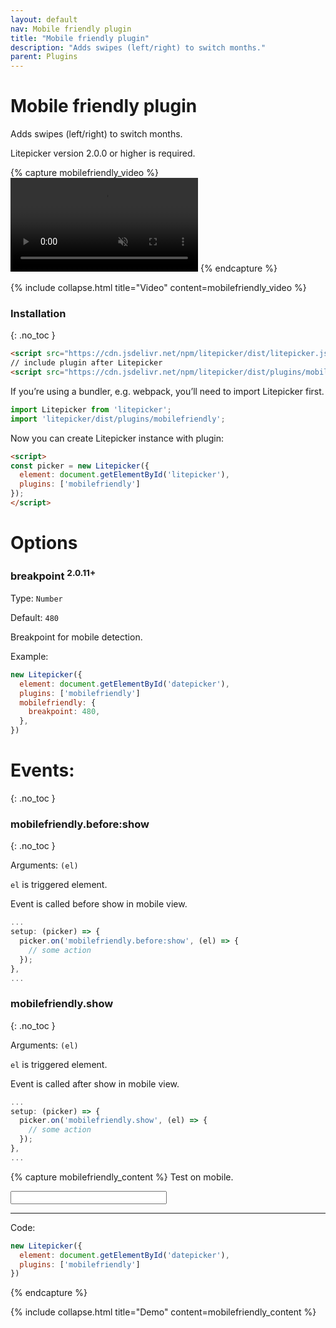 ```yaml
---
layout: default
nav: Mobile friendly plugin
title: "Mobile friendly plugin"
description: "Adds swipes (left/right) to switch months."
parent: Plugins
---
```


# Mobile friendly plugin

Adds swipes (left/right) to switch months.

Litepicker version 2.0.0 or higher is required.

{% capture mobilefriendly_video %}
<video class="demo-video" autoplay="autoplay" muted loop preload="metadata">
    <source src="{{ '/assets/video/mobilefriendly.mp4' | relative_url }}" type="video/mp4">
</video>
{% endcapture %}

{% include collapse.html title="Video" content=mobilefriendly_video %}

### Installation
{: .no_toc }

```html
<script src="https://cdn.jsdelivr.net/npm/litepicker/dist/litepicker.js"></script>
// include plugin after Litepicker
<script src="https://cdn.jsdelivr.net/npm/litepicker/dist/plugins/mobilefriendly.js"></script>
```

If you’re using a bundler, e.g. webpack, you’ll need to import Litepicker first.

```ts
import Litepicker from 'litepicker';
import 'litepicker/dist/plugins/mobilefriendly';
```

Now you can create Litepicker instance with plugin:

```html
<script>
const picker = new Litepicker({ 
  element: document.getElementById('litepicker'),
  plugins: ['mobilefriendly']
});
</script>
```

# Options

### breakpoint <sup>2.0.11+</sup>

Type: `Number`

Default: `480`

Breakpoint for mobile detection.

Example: 

```js
new Litepicker({
  element: document.getElementById('datepicker'),
  plugins: ['mobilefriendly']
  mobilefriendly: {
    breakpoint: 480,
  },
})
```

# Events:
{: .no_toc }

### mobilefriendly.before:show
{: .no_toc }

Arguments: `(el)`

`el` is triggered element. 

Event is called before show in mobile view.

```js
...
setup: (picker) => {
  picker.on('mobilefriendly.before:show', (el) => {
    // some action
  });
},
...
```

### mobilefriendly.show
{: .no_toc }

Arguments: `(el)`

`el` is triggered element. 

Event is called after show in mobile view.

```js
...
setup: (picker) => {
  picker.on('mobilefriendly.show', (el) => {
    // some action
  });
},
...
```

{% capture mobilefriendly_content %}
Test on mobile.

<div style="display:flex">
  <input id="input-mobilefriendly" class="form-control" style="width: 250px" readonly/>
</div>
<div class="demo-wrapper" data-cfg="mobilefriendly"></div>

---

Code:

```js
new Litepicker({
  element: document.getElementById('datepicker'),
  plugins: ['mobilefriendly']
})
```
{% endcapture %}

{% include collapse.html title="Demo" content=mobilefriendly_content %}